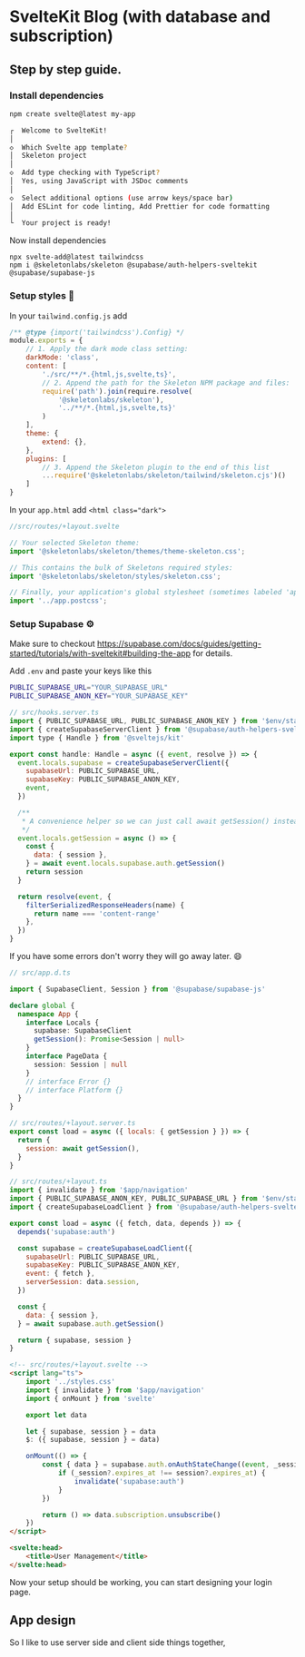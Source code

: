 # SvelteKit Blog (with database and subscription)

## Step by step guide.

### Install dependencies

```bash
npm create svelte@latest my-app

┌  Welcome to SvelteKit!
│
◇  Which Svelte app template?
│  Skeleton project
│
◇  Add type checking with TypeScript?
│  Yes, using JavaScript with JSDoc comments
│
◇  Select additional options (use arrow keys/space bar)
│  Add ESLint for code linting, Add Prettier for code formatting
│
└  Your project is ready!
```

Now install dependencies

```
npx svelte-add@latest tailwindcss
npm i @skeletonlabs/skeleton @supabase/auth-helpers-sveltekit @supabase/supabase-js
```

### Setup styles 🎨

In your `tailwind.config.js` add 

```js
/** @type {import('tailwindcss').Config} */
module.exports = {
	// 1. Apply the dark mode class setting:
	darkMode: 'class',
	content: [
		'./src/**/*.{html,js,svelte,ts}',
		// 2. Append the path for the Skeleton NPM package and files:
		require('path').join(require.resolve(
			'@skeletonlabs/skeleton'),
			'../**/*.{html,js,svelte,ts}'
		)
	],
	theme: {
		extend: {},
	},
	plugins: [
		// 3. Append the Skeleton plugin to the end of this list
		...require('@skeletonlabs/skeleton/tailwind/skeleton.cjs')()
	]
}
```

In your `app.html` add `<html class="dark">`

```js
//src/routes/+layout.svelte

// Your selected Skeleton theme:
import '@skeletonlabs/skeleton/themes/theme-skeleton.css';

// This contains the bulk of Skeletons required styles:
import '@skeletonlabs/skeleton/styles/skeleton.css';

// Finally, your application's global stylesheet (sometimes labeled 'app.css')
import '../app.postcss';
```

### Setup Supabase ⚙️

Make sure to checkout https://supabase.com/docs/guides/getting-started/tutorials/with-sveltekit#building-the-app for details.

Add `.env` and paste your keys like this 

```bash
PUBLIC_SUPABASE_URL="YOUR_SUPABASE_URL"
PUBLIC_SUPABASE_ANON_KEY="YOUR_SUPABASE_KEY"
```

```js
// src/hooks.server.ts
import { PUBLIC_SUPABASE_URL, PUBLIC_SUPABASE_ANON_KEY } from '$env/static/public'
import { createSupabaseServerClient } from '@supabase/auth-helpers-sveltekit'
import type { Handle } from '@sveltejs/kit'

export const handle: Handle = async ({ event, resolve }) => {
  event.locals.supabase = createSupabaseServerClient({
    supabaseUrl: PUBLIC_SUPABASE_URL,
    supabaseKey: PUBLIC_SUPABASE_ANON_KEY,
    event,
  })

  /**
   * A convenience helper so we can just call await getSession() instead const { data: { session } } = await supabase.auth.getSession()
   */
  event.locals.getSession = async () => {
    const {
      data: { session },
    } = await event.locals.supabase.auth.getSession()
    return session
  }

  return resolve(event, {
    filterSerializedResponseHeaders(name) {
      return name === 'content-range'
    },
  })
}
```

If you have some errors don't worry they will go away later. 😄

```ts
// src/app.d.ts

import { SupabaseClient, Session } from '@supabase/supabase-js'

declare global {
  namespace App {
    interface Locals {
      supabase: SupabaseClient
      getSession(): Promise<Session | null>
    }
    interface PageData {
      session: Session | null
    }
    // interface Error {}
    // interface Platform {}
  }
}
```

```js
// src/routes/+layout.server.ts
export const load = async ({ locals: { getSession } }) => {
  return {
    session: await getSession(),
  }
}
```

```js
// src/routes/+layout.ts
import { invalidate } from '$app/navigation'
import { PUBLIC_SUPABASE_ANON_KEY, PUBLIC_SUPABASE_URL } from '$env/static/public'
import { createSupabaseLoadClient } from '@supabase/auth-helpers-sveltekit'

export const load = async ({ fetch, data, depends }) => {
  depends('supabase:auth')

  const supabase = createSupabaseLoadClient({
    supabaseUrl: PUBLIC_SUPABASE_URL,
    supabaseKey: PUBLIC_SUPABASE_ANON_KEY,
    event: { fetch },
    serverSession: data.session,
  })

  const {
    data: { session },
  } = await supabase.auth.getSession()

  return { supabase, session }
}
```

```html
<!-- src/routes/+layout.svelte -->
<script lang="ts">
	import '../styles.css'
	import { invalidate } from '$app/navigation'
	import { onMount } from 'svelte'

	export let data

	let { supabase, session } = data
	$: ({ supabase, session } = data)

	onMount(() => {
		const { data } = supabase.auth.onAuthStateChange((event, _session) => {
			if (_session?.expires_at !== session?.expires_at) {
				invalidate('supabase:auth')
			}
		})

		return () => data.subscription.unsubscribe()
	})
</script>

<svelte:head>
	<title>User Management</title>
</svelte:head>
```

Now your setup should be working, you can start designing your login page.

## App design

So I like to use server side and client side things together, 

